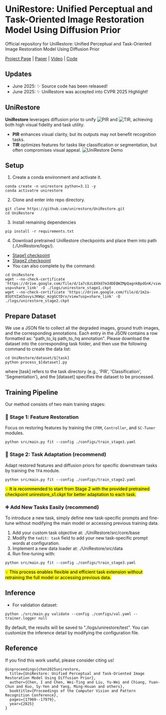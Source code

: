 # UniRestore: Unified Perceptual and Task-Oriented Image Restoration Model Using Diffusion Prior

Official repository for UniRestore: Unified Perceptual and Task-Oriented Image Restoration Model Using Diffusion Prior

[Project Page](https://unirestore.github.io) | [Paper](https://arxiv.org/abs/2501.13134) | [Video](https://www.youtube.com/watch?v=Jm1NkDDXN90) | [Code](https://github.com/unirestore/UniRestore)

## Updates
- June 2025: ✨ Source code has been released!
- June 2025: ✨ UniRestore was accepted into CVPR 2025 Highlight!

## UniRestore
**UniRestore** leverages diffusion prior to unify ![PIR](https://img.shields.io/badge/Perceptual_Image_Restoration-(PIR)-blue?style=flat-square)
and ![TIR](https://img.shields.io/badge/Task_oriented_Image_Restoration-(TIR)-yellow?style=flat-square), achieving both high visual fidelity and task utility.
- **PIR** enhances visual clarity, but its outputs may not benefit recognition tasks.  
- **TIR** optimizes features for tasks like classification or segmentation, but often compromises visual appeal.
![UniRestore Demo](./assets/teaser.gif)

## Setup
1) Create a conda environment and activate it.
```
conda create -n unirestore python=3.11 -y
conda activatre unirestore
```
2) Clone and enter into repo directory.
```
git clone https://github.com/unirestore/UniRestore.git
cd UniRestore
```
3) Install remaining dependencies
```
pip install -r requirements.txt
```
4) Download pretrained UniRestore checkpoints and place them into path (./UniRestore/logs/).
- [Stage1 checkpoint](https://drive.google.com/file/d/1a7c8zL8XXd7m3dDEQWZMpQagnkBpdGnK/view?usp=share_link)
- [Stage2 checkpoint](https://drive.google.com/file/d/1m2a-8SUtVZaG5ovysJKWqc_mzgGCtDrx/view?usp=share_link)
- You can also complete by the command:
```
cd UniRestore
wget --no-check-certificate 'https://drive.google.com/file/d/1a7c8zL8XXd7m3dDEQWZMpQagnkBpdGnK/view?usp=share_link' -O ./logs/unirestore_stage1.ckpt
wget --no-check-certificate 'https://drive.google.com/file/d/1m2a-8SUtVZaG5ovysJKWqc_mzgGCtDrx/view?usp=share_link' -O ./logs/unirestore_stage2.ckpt
```

## Prepare Dataset
We use a JSON file to collect all the degraded images, ground truth images, and the corresponding annotations.
Each entry in the JSON contains a row formatted as:
"path_to_lq path_to_hq annotation".
Please download the dataset into the corresponding task folder, and then use the following command to create the data list:
```
cd UniRestore/dataset/$[task]
python process_$[dataset].py
```
where \[task\] refers to the task directory (e.g., 'PIR', 'Classification', 'Segmentation'), and the \[dataset\] specifies the dataset to be processed.

## Training Pipeline
Our method consists of two main training stages:
### 📌 Stage 1: Feature Restoration
Focus on restoring features by training the `CFRM`, `Controller`, and `SC-Tuner` modules.
```
python src/main.py fit --config ./configs/train_stage1.yaml
```
### 📌 Stage 2: Task Adaptation (recommend)
Adapt restored features and diffusion priors for specific downstream tasks by training the `TFA` module.
```
python src/main.py fit --config ./configs/train_stage2.yaml
```
<mark>💡 It is recommended to start from Stage 2 with the provided pretrained checkpoint unirestore_s1.ckpt for better adaptation to each task.<mark>

### ➕ Add New Tasks Easily (recommend)
To introduce a new task, simply define new task-specific prompts and fine-tune without modifying the main model or accessing previous training data.
1. Add your custom task objective at: ./UniRestore/src/core/base
2. Modify the `tedit: task` field to add your new task-specific prompt words at configuration.
3. Implement a new data loader at: ./UniRestore/src/data
4. Run fine-tuning with:
```
python src/main.py fit --config ./configs/train_stage3.yaml
```
<mark>💡 This process enables flexible and efficient task extension without retraining the full model or accessing previous data.<mark>

## Inference
- For validation dataset:
```
python ./src/main.py validate --config ./configs/val.yaml --trainer.logger null
```
By default, the results will be saved to "./logs/unirestore/test". You can customize the inference detail by modifying the configuration file.

## Reference
If you find this work useful, please consider citing us!
```
@inproceedings{chen2025unirestore,
  title={UniRestore: Unified Perceptual and Task-Oriented Image Restoration Model Using Diffusion Prior},
  author={Chen, I and Chen, Wei-Ting and Liu, Yu-Wei and Chiang, Yuan-Chun and Kuo, Sy-Yen and Yang, Ming-Hsuan and others},
  booktitle={Proceedings of the Computer Vision and Pattern Recognition Conference},
  pages={17969--17979},
  year={2025}
}
```
